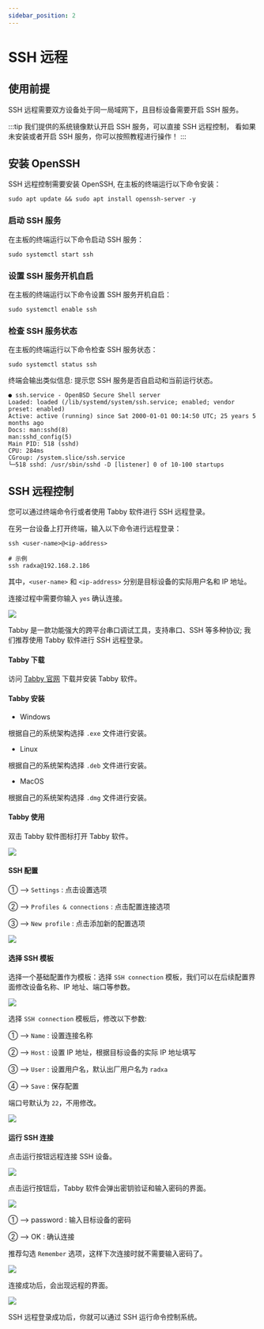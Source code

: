 ```yaml
---
sidebar_position: 2
---
```


# SSH 远程

## 使用前提

SSH 远程需要双方设备处于同一局域网下，且目标设备需要开启 SSH 服务。

:::tip
我们提供的系统镜像默认开启 SSH 服务，可以直接 SSH 远程控制， 看如果未安装或者开启 SSH 服务，你可以按照教程进行操作！
:::

## 安装 OpenSSH

SSH 远程控制需要安装 OpenSSH, 在主板的终端运行以下命令安装：

<NewCodeBlock tip="radxa@device$" type="device">

```
sudo apt update && sudo apt install openssh-server -y
```

</NewCodeBlock>

### 启动 SSH 服务

在主板的终端运行以下命令启动 SSH 服务：

<NewCodeBlock tip="radxa@device$" type="device">

```
sudo systemctl start ssh
```

</NewCodeBlock>

### 设置 SSH 服务开机自启

在主板的终端运行以下命令设置 SSH 服务开机自启：

<NewCodeBlock tip="radxa@device$" type="device">

```
sudo systemctl enable ssh
```

</NewCodeBlock>

### 检查 SSH 服务状态

在主板的终端运行以下命令检查 SSH 服务状态：

<NewCodeBlock tip="radxa@device$" type="device">

```
sudo systemctl status ssh
```

</NewCodeBlock>

终端会输出类似信息: 提示您 SSH 服务是否自启动和当前运行状态。

```
● ssh.service - OpenBSD Secure Shell server
Loaded: loaded (/lib/systemd/system/ssh.service; enabled; vendor preset: enabled)
Active: active (running) since Sat 2000-01-01 00:14:50 UTC; 25 years 5 months ago
Docs: man:sshd(8)
man:sshd_config(5)
Main PID: 518 (sshd)
CPU: 284ms
CGroup: /system.slice/ssh.service
└─518 sshd: /usr/sbin/sshd -D [listener] 0 of 10-100 startups
```

## SSH 远程控制

您可以通过终端命令行或者使用 Tabby 软件进行 SSH 远程登录。

<Tabs queryString="ssh-mode">

<TabItem value="终端命令行">

在另一台设备上打开终端，输入以下命令进行远程登录：

<NewCodeBlock tip="PC$" type="host">

```
ssh <user-name>@<ip-address>

# 示例
ssh radxa@192.168.2.186
```

</NewCodeBlock>

其中，`<user-name>` 和 `<ip-address>` 分别是目标设备的实际用户名和 IP 地址。

连接过程中需要你输入 `yes` 确认连接。

<div style={{textAlign: 'center'}}>
    <img src="/img/dragon/q6a/ssh-login.webp" style={{width: '100%', maxWidth: '1200px'}} />
</div>
</TabItem>

<TabItem value="使用 Tabby 软件">

Tabby 是一款功能强大的跨平台串口调试工具，支持串口、SSH 等多种协议; 我们推荐使用 Tabby 软件进行 SSH 远程登录。

#### Tabby 下载

访问 [Tabby 官网](https://tabby.sh/) 下载并安装 Tabby 软件。

#### Tabby 安装

- Windows

根据自己的系统架构选择 `.exe` 文件进行安装。

- Linux

根据自己的系统架构选择 `.deb` 文件进行安装。

- MacOS

根据自己的系统架构选择 `.dmg` 文件进行安装。

#### Tabby 使用

双击 Tabby 软件图标打开 Tabby 软件。

<div style={{textAlign: 'center'}}>
  <img src="/img/dragon/q6a/tabby-welcome.webp" style={{width: '100%', maxWidth: '1200px'}} />
</div>

#### SSH 配置

① --> `Settings` : 点击设置选项

② --> `Profiles & connections` : 点击配置连接选项

③ --> `New profile` : 点击添加新的配置选项

<div style={{textAlign: 'center'}}>
  <img src="/img/dragon/q6a/tabby-profile.webp" style={{width: '100%', maxWidth: '1200px'}} />
</div>

#### 选择 SSH 模板

选择一个基础配置作为模板：选择 `SSH connection` 模板，我们可以在后续配置界面修改设备名称、IP 地址、端口等参数。

<div style={{ textAlign: "center" }}>
  <img
    src="/img/dragon/q6a/tabby-ssh-template.webp"
    style={{ width: "100%", maxWidth: "1200px" }}
  />
</div>

选择 `SSH connection` 模板后，修改以下参数:

① --> `Name` : 设置连接名称

② --> `Host` : 设置 IP 地址，根据目标设备的实际 IP 地址填写

③ --> `User` : 设置用户名，默认出厂用户名为 `radxa`

④ --> `Save` : 保存配置

端口号默认为 `22`，不用修改。

<div style={{ textAlign: "center" }}>
  <img
    src="/img/dragon/q6a/tabby-ssh-parameter.webp"
    style={{ width: "100%", maxWidth: "1200px" }}
  />
</div>

#### 运行 SSH 连接

点击运行按钮远程连接 SSH 设备。

<div style={{ textAlign: "center" }}>
  <img
    src="/img/dragon/q6a/tabby-ssh-connect.webp"
    style={{ width: "100%", maxWidth: "1200px" }}
  />
</div>

点击运行按钮后，Tabby 软件会弹出密钥验证和输入密码的界面。

<div style={{ textAlign: "center" }}>
  <img
    src="/img/dragon/q6a/tabby-ssh-verify.webp"
    style={{ width: "100%", maxWidth: "1200px" }}
  />
</div>

① --> password : 输入目标设备的密码

② --> OK : 确认连接

推荐勾选 `Remember` 选项，这样下次连接时就不需要输入密码了。

<div style={{ textAlign: "center" }}>
  <img
    src="/img/dragon/q6a/tabby-ssh-password.webp"
    style={{ width: "100%", maxWidth: "1200px" }}
  />
</div>

连接成功后，会出现远程的界面。

<div style={{ textAlign: "center" }}>
  <img
    src="/img/dragon/q6a/tabby-ssh-success.webp"
    style={{ width: "100%", maxWidth: "1200px" }}
  />
</div>

</TabItem>
</Tabs>

SSH 远程登录成功后，你就可以通过 SSH 运行命令控制系统。
